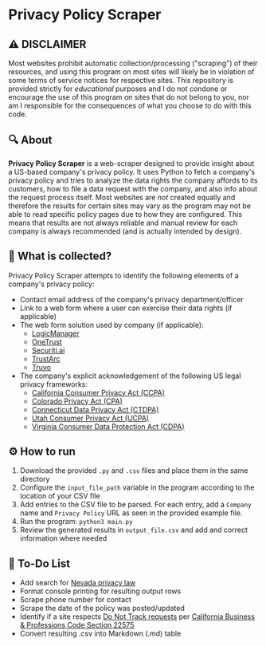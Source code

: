 # Privacy Policy Scraper


## ⚠️ DISCLAIMER
Most websites prohibit automatic collection/processing ("scraping") of their resources, and using this program on most sites will likely be in violation of some terms of service notices for respective sites. This repository is provided strictly for *educational* purposes and I do not condone or encourage the use of this program on sites that do not belong to you, nor am I responsible for the consequences of what you choose to do with this code. 


## 🔍 About
**Privacy Policy Scraper** is a web-scraper designed to provide insight about a US-based company's privacy policy. It uses Python to fetch a company's privacy policy and tries to analyze the data rights the company affords to its customers, how to file a data request with the company, and also info about the request process itself. Most websites are *not* created equally and therefore the results for certain sites may vary as the program may not be able to read specific policy pages due to how they are configured. This means that results are not always reliable and manual review for each company is always recommended (and is actually intended by design). 


## 📑 What is collected?
Privacy Policy Scraper attempts to identify the following elements of a company's privacy policy:
* Contact email address of the company's privacy department/officer
* Link to a web form where a user can exercise their data rights (if applicable)
* The web form solution used by company (if applicable): 
   * [LogicManager](https://www.logicmanager.com/)
   * [OneTrust](https://www.onetrust.com/)
   * [Securiti.ai](https://securiti.ai/)
   * [TrustArc](https://trustarc.com/)
   * [Truyo](https://truyo.com/)
* The company's explicit acknowledgement of the following US legal privacy frameworks:
    * [California Consumer Privacy Act (CCPA)](https://www.oag.ca.gov/privacy/ccpa)
    * [Colorado Privacy Act (CPA)](https://coag.gov/resources/colorado-privacy-act/)
    * [Connecticut Data Privacy Act (CTDPA)](https://portal.ct.gov/AG/Sections/Privacy/The-Connecticut-Data-Privacy-Act)
    * [Utah Consumer Privacy Act (UCPA)](https://wirewheel.io/blog/utah-consumer-privacy-act/)
    * [Virginia Consumer Data Protection Act (CDPA)](https://law.lis.virginia.gov/vacodefull/title59.1/chapter53/)


## ⚙️ How to run
1. Download the provided `.py` and `.csv` files and place them in the same directory
2. Configure the `input_file_path` variable in the program according to the location of your CSV file
3. Add entries to the CSV file to be parsed. For each entry, add a `Company` name and `Privacy Policy` URL as seen in the provided example file.
4. Run the program: `python3 main.py`
5. Review the generated results in `output_file.csv` and add and correct information where needed


## 📌 To-Do List
* Add search for [Nevada privacy law](https://termageddon.com/nevada-revised-statutes-chapter-603a/)
* Format console printing for resulting output rows
* Scrape phone number for contact
* Scrape the date of the policy was posted/updated
* Identify if a site respects [Do Not Track requests](https://en.wikipedia.org/wiki/Do_Not_Track) per [California Business & Professions Code Section 22575](https://codes.findlaw.com/ca/business-and-professions-code/bpc-sect-22575/)
* Convert resulting .csv into Markdown (.md) table
